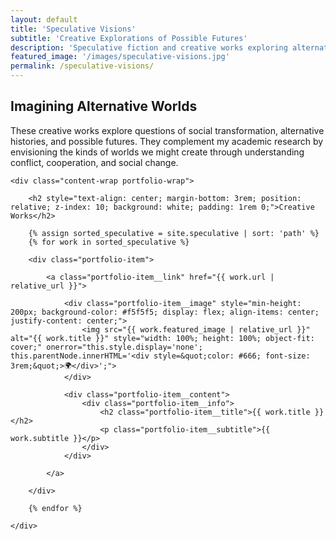 ```yaml
---
layout: default
title: 'Speculative Visions'
subtitle: 'Creative Explorations of Possible Futures'
description: 'Speculative fiction and creative works exploring alternative worlds, social transformation, and possible futures.'
featured_image: '/images/speculative-visions.jpg'
permalink: /speculative-visions/
---
```


<section class="single">
<div class="wrap" markdown="1">

## Imagining Alternative Worlds

These creative works explore questions of social transformation, alternative histories, and possible futures. They complement my academic research by envisioning the kinds of worlds we might create through understanding conflict, cooperation, and social change.

</div>
</section>

<section class="portfolio">

	<div class="content-wrap portfolio-wrap">

		<h2 style="text-align: center; margin-bottom: 3rem; position: relative; z-index: 10; background: white; padding: 1rem 0;">Creative Works</h2>

		{% assign sorted_speculative = site.speculative | sort: 'path' %}
		{% for work in sorted_speculative %}

		<div class="portfolio-item">

			<a class="portfolio-item__link" href="{{ work.url | relative_url }}">

				<div class="portfolio-item__image" style="min-height: 200px; background-color: #f5f5f5; display: flex; align-items: center; justify-content: center;">
					<img src="{{ work.featured_image | relative_url }}" alt="{{ work.title }}" style="width: 100%; height: 100%; object-fit: cover;" onerror="this.style.display='none'; this.parentNode.innerHTML='<div style=&quot;color: #666; font-size: 3rem;&quot;>🌍</div>';">
				</div>

				<div class="portfolio-item__content">
					<div class="portfolio-item__info">
						<h2 class="portfolio-item__title">{{ work.title }}</h2>
						<p class="portfolio-item__subtitle">{{ work.subtitle }}</p>
					</div>
				</div>

			</a>

		</div>

		{% endfor %}

	</div>

</section>